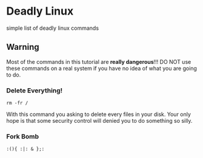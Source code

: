 Deadly Linux
============

simple list of deadly linux commands

## Warning
Most of the commands in this tutorial are **really dangerous**!!!
DO NOT use these commands on a real system if you have no idea of what you are going to do.

### Delete Everything!

`rm -fr /`

With this command you asking to delete every files in your disk. Your only hope is that some security control will denied you to do something so silly.

### Fork Bomb

`:(){ :|: & };:`
